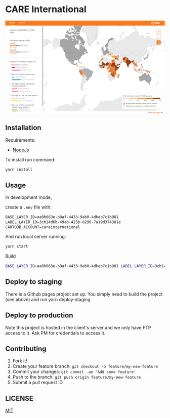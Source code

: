 # CARE International

![CARE International Screenshot](screenshot.png)

## Installation

Requirements:

* [NodeJs](https://nodejs.org/es/download/)

To install run command:

```bash
yarn install
```

## Usage

In development mode,

create a `.env` file with:

```
BASE_LAYER_ID=aa0b663e-b8af-4433-9ab0-4dbeb7c1b981
LABEL_LAYER_ID=3cb14d6b-49ab-423b-8290-7a19d374381e
CARTODB_ACCOUNT=careinternational
```

And run local server running:

```bash
yarn start

```

Build
```bash
BASE_LAYER_ID=aa0b663e-b8af-4433-9ab0-4dbeb7c1b981 LABEL_LAYER_ID=3cb14d6b-49ab-423b-8290-7a19d374381e CARTODB_ACCOUNT=careinternational yarn build
```
## Deploy to staging
There is a Github pages project set up. 
You simply need to build the project (see above) and run yarn deploy-staging

## Deploy to production
Note this project is hosted in the client's server and we only have FTP access to it. Ask PM for credentials to access it. 

## Contributing

1. Fork it!
2. Create your feature branch: `git checkout -b feature/my-new-feature`
3. Commit your changes: `git commit -am 'Add some feature'`
4. Push to the branch: `git push origin feature/my-new-feature`
5. Submit a pull request :D

## LICENSE

[MIT](LICENSE)
